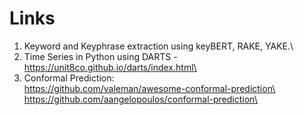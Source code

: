 # Links
1. Keyword and Keyphrase extraction using keyBERT, RAKE, YAKE.\
2. Time Series in Python using DARTS - https://unit8co.github.io/darts/index.html\
3. Conformal Prediction:\
https://github.com/valeman/awesome-conformal-prediction\
https://github.com/aangelopoulos/conformal-prediction\


